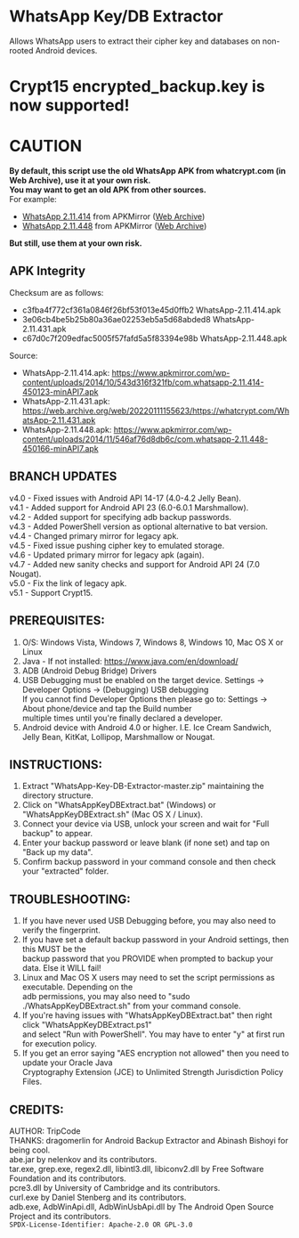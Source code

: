# WhatsApp Key/DB Extractor
Allows WhatsApp users to extract their cipher key and databases on non-rooted Android devices.  

# Crypt15 encrypted_backup.key is now supported!

# CAUTION
**By default, this script use the old WhatsApp APK from whatcrypt.com (in Web Archive), use it at your own risk.**  
**You may want to get an old APK from other sources.**  
For example:
* [WhatsApp 2.11.414](https://www.apkmirror.com/apk/whatsapp-inc/whatsapp/whatsapp-2-11-414-3-release/) from APKMirror ([Web Archive](https://web.archive.org/web/20160420004825/http://www.apkmirror.com/wp-content/uploads/uploaded/543d316f321fb/com.whatsapp-2.11.414-450123-minAPI7.apk))
* [WhatsApp 2.11.448](https://www.apkmirror.com/apk/whatsapp-inc/whatsapp/whatsapp-2-11-448-3-release/) from APKMirror ([Web Archive](https://web.archive.org/web/20160418152728/http://www.apkmirror.com/wp-content/uploads/uploaded/546af76d8db6c/com.whatsapp-2.11.448-450166-minAPI7.apk))

**But still, use them at your own risk.**
## APK Integrity
Checksum are as follows:
* c3fba4f772cf361a0846f26bf53f013e45d0ffb2  WhatsApp-2.11.414.apk
* 3e06cb4be5b25b80a36ae02253eb5a5d68abded8  WhatsApp-2.11.431.apk
* c67d0c7f209edfac5005f57fafd5a5f83394e98b  WhatsApp-2.11.448.apk

Source:
* WhatsApp-2.11.414.apk: https://www.apkmirror.com/wp-content/uploads/2014/10/543d316f321fb/com.whatsapp-2.11.414-450123-minAPI7.apk
* WhatsApp-2.11.431.apk: https://web.archive.org/web/20220111155623/https://whatcrypt.com/WhatsApp-2.11.431.apk
* WhatsApp-2.11.448.apk: https://www.apkmirror.com/wp-content/uploads/2014/11/546af76d8db6c/com.whatsapp-2.11.448-450166-minAPI7.apk


## BRANCH UPDATES
v4.0 - Fixed issues with Android API 14-17 (4.0-4.2 Jelly Bean).  
v4.1 - Added support for Android API 23 (6.0-6.0.1 Marshmallow).  
v4.2 - Added support for specifying adb backup passwords.  
v4.3 - Added PowerShell version as optional alternative to bat version.  
v4.4 - Changed primary mirror for legacy apk.  
v4.5 - Fixed issue pushing cipher key to emulated storage.  
v4.6 - Updated primary mirror for legacy apk (again).  
v4.7 - Added new sanity checks and support for Android API 24 (7.0 Nougat).  
v5.0 - Fix the link of legacy apk.  
v5.1 - Support Crypt15.


## PREREQUISITES:
 1. O/S: Windows Vista, Windows 7, Windows 8, Windows 10, Mac OS X or Linux  
 2. Java - If not installed: https://www.java.com/en/download/  
 3. ADB (Android Debug Bridge) Drivers  
 4. USB Debugging must be enabled on the target device. Settings -> Developer Options -> (Debugging) USB debugging  
     If you cannot find Developer Options then please go to: Settings -> About phone/device and tap the Build number  
     multiple times until you're finally declared a developer.  
 5. Android device with Android 4.0 or higher. I.E. Ice Cream Sandwich, Jelly Bean, KitKat, Lollipop, Marshmallow or Nougat.  


## INSTRUCTIONS:
 1. Extract "WhatsApp-Key-DB-Extractor-master.zip" maintaining the directory structure.  
 2. Click on "WhatsAppKeyDBExtract.bat" (Windows) or "WhatsAppKeyDBExtract.sh" (Mac OS X / Linux).  
 3. Connect your device via USB, unlock your screen and wait for "Full backup" to appear.  
 4. Enter your backup password or leave blank (if none set) and tap on "Back up my data".  
 5. Confirm backup password in your command console and then check your "extracted" folder.  
 

## TROUBLESHOOTING:
 1. If you have never used USB Debugging before, you may also need to verify the fingerprint.  
 2. If you have set a default backup password in your Android settings, then this MUST be the  
     backup password that you PROVIDE when prompted to backup your data. Else it WILL fail!  
 3. Linux and Mac OS X users may need to set the script permissions as executable. Depending on the  
     adb permissions, you may also need to "sudo ./WhatsAppKeyDBExtract.sh" from your command console.  
 4. If you're having issues with "WhatsAppKeyDBExtract.bat" then right click "WhatsAppKeyDBExtract.ps1"  
     and select "Run with PowerShell". You may have to enter "y" at first run for execution policy.  
 5. If you get an error saying "AES encryption not allowed" then you need to update your Oracle Java  
    Cryptography Extension (JCE) to Unlimited Strength Jurisdiction Policy Files.  


## CREDITS:
AUTHOR: TripCode  
THANKS: dragomerlin for Android Backup Extractor and Abinash Bishoyi for being cool.  
abe.jar by nelenkov and its contributors.  
tar.exe, grep.exe, regex2.dll, libintl3.dll, libiconv2.dll by Free Software Foundation and its contributors.  
pcre3.dll by University of Cambridge and its contributors.  
curl.exe by Daniel Stenberg and its contributors.  
adb.exe, AdbWinApi.dll, AdbWinUsbApi.dll by The Android Open Source Project and its contributors.  
`SPDX-License-Identifier: Apache-2.0 OR GPL-3.0`
